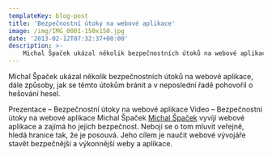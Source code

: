 ```yaml
---
templateKey: blog-post
title: 'Bezpečnostní útoky na webové aplikace'
image: /img/IMG_0001-150x150.jpg
date: '2013-02-12T07:32:37+00:00'
description: >-
    Michal Špaček ukázal několik bezpečnostních útoků na webové aplikace, dále způsoby, jak se těmto útokům bránit a v neposlední řadě pohovořil o hešování hesel.Prezentace – Bezpečnostní út...
---
```

Michal Špaček ukázal několik bezpečnostních útoků na webové aplikace, dále způsoby, jak se těmto útokům bránit a v neposlední řadě pohovořil o hešování hesel.

Prezentace – Bezpečnostní útoky na webové aplikace Video – Bezpečnostní útoky na webové aplikace [](http://ctvrtkon.cz/prezentace-z-pateho-ctvrtkonu-bezpecnostni-utoky-na-webove-aplikace-michal-spacek/img_0001/)Michal Špaček [Michal Špaček](http://michalspacek.cz "Osobní stránky Michala Špačka") vyvíjí webové aplikace a zajímá ho jejich bezpečnost. Nebojí se o tom mluvit veřejně, hledá hranice tak, že je posouvá. Jeho cílem je naučit webové vývojáře stavět bezpečnější a výkonnější weby a aplikace.